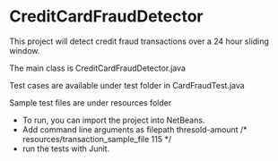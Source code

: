 # CreditCardFraudDetector
This project will detect credit fraud transactions over a 24 hour sliding window.

The main class is CreditCardFraudDetector.java

Test cases are available under test folder in CardFraudTest.java

Sample test files are under resources folder

- To run, you can import the project into NetBeans. 
- Add command line arguments as filepath thresold-amount /* resources/transaction_sample_file 115 */ 
- run the tests with Junit.
